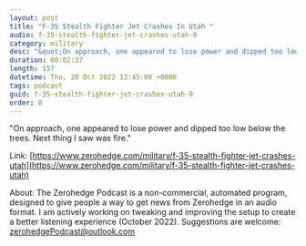 ```yaml
---
layout: post
title: "F-35 Stealth Fighter Jet Crashes In Utah "
audio: f-35-stealth-fighter-jet-crashes-utah-0
category: military
desc: "&quot;On approach, one appeared to lose power and dipped too low below the trees. Next thing I saw was fire.&quot;"
duration: 00:02:37
length: 157
datetime: Thu, 20 Oct 2022 12:45:00 +0000
tags: podcast
guid: f-35-stealth-fighter-jet-crashes-utah-0
order: 0
---
```

&quot;On approach, one appeared to lose power and dipped too low below the trees. Next thing I saw was fire.&quot;

Link: [https://www.zerohedge.com/military/f-35-stealth-fighter-jet-crashes-utah](https://www.zerohedge.com/military/f-35-stealth-fighter-jet-crashes-utah)

About: The Zerohedge Podcast is a non-commercial, automated program, designed to give people a way to get news from Zerohedge in an audio format.  I am actively working on tweaking and improving the setup to create a better listening experience (October 2022).  Suggestions are welcome: [zerohedgePodcast@outlook.com](mailto:zerohedgePodcast@outlook.com)